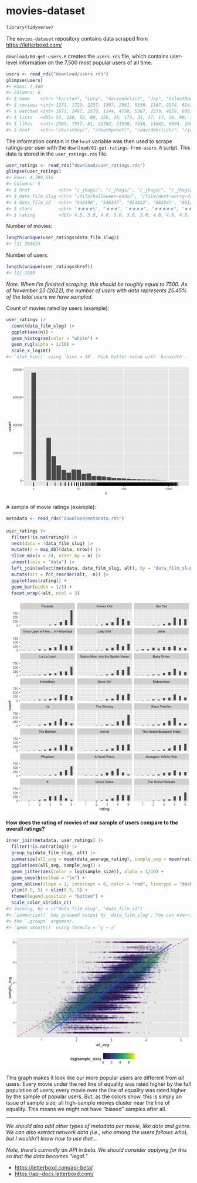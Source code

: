 
<!-- README.md is generated from README.Rmd. Please edit that file -->

# movies-dataset

<!-- badges: start -->
<!-- badges: end -->

``` r
library(tidyverse)
```

The `movies-dataset` repository contains data scraped from
<https://letterboxd.com/>

`download/00-get-users.R` creates the `users.rds` file, which contains
user-level information on the 7,500 most popular users of all time.

``` r
users <- read_rds("download/users.rds")
glimpse(users)
#> Rows: 7,500
#> Columns: 6
#> $ name    <chr> "karsten", "Lucy", "davidehrlich", "Jay", "SilentDawn", "matt …
#> $ reviews <int> 1271, 1729, 2257, 1367, 2561, 5336, 1167, 2974, 624, 561, 2076…
#> $ watched <int> 1671, 2487, 2579, 1144, 4758, 5367, 2573, 4659, 800, 2479, 402…
#> $ lists   <dbl> 53, 128, 53, 89, 126, 26, 173, 31, 17, 17, 26, 90, 14, 168, 18…
#> $ likes   <int> 2365, 7557, 81, 21762, 21930, 7338, 11042, 6694, 1009, 7130, 3…
#> $ href    <chr> "/kurstboy/", "/deathproof/", "/davidehrlich/", "/jay/", "/sil…
```

The information contain in the `href` variable was then used to scrape
ratings-per user with the `download/01-get-ratings-from-users.R` script.
This data is stored in the `user_ratings.rds` file.

``` r
user_ratings <- read_rds("download/user_ratings.rds")
glimpse(user_ratings)
#> Rows: 4,399,616
#> Columns: 5
#> $ href           <chr> "/_jhags/", "/_jhags/", "/_jhags/", "/_jhags/", "/_jhag…
#> $ data_film_slug <chr> "/film/halloween-ends/", "/film/dont-worry-darling/", "…
#> $ data_film_id   <chr> "543596", "546347", "853822", "682547", "861294", "7363…
#> $ stars          <chr> "★★★★½", "★★★", "★★★★", "★★★★★", "★★★", "★★★", "★★★★", …
#> $ rating         <dbl> 4.5, 3.0, 4.0, 5.0, 3.0, 3.0, 4.0, 4.0, 4.0, 5.0, 4.0, …
```

Number of movies:

``` r
length(unique(user_ratings$data_film_slug))
#> [1] 203623
```

Number of users:

``` r
length(unique(user_ratings$href))
#> [1] 1909
```

*Note. When I’m finished scraping, this should be roughly equal to 7500.
As of November 23 (2022), the number of users with data represents
25.45% of the total users we have sampled.*

Count of movies rated by users (example):

``` r
user_ratings |> 
  count(data_film_slug) |> 
  ggplot(aes(n)) + 
  geom_histogram(color = "white") + 
  geom_rug(alpha = 1/10) + 
  scale_x_log10() 
#> `stat_bin()` using `bins = 30`. Pick better value with `binwidth`.
```

![](README_files/figure-gfm/movie-raters-1.png)<!-- -->

A sample of movie ratings (example):

``` r
metadata <- read_rds("download/metadata.rds")

user_ratings |> 
  filter(!is.na(rating)) |> 
  nest(data = !data_film_slug) |> 
  mutate(n = map_dbl(data, nrow)) |> 
  slice_max(n = 24, order_by = n) |> 
  unnest(cols = "data") |> 
  left_join(select(metadata, data_film_slug, alt), by = "data_film_slug") |> 
  mutate(alt = fct_reorder(alt, -n)) |>
  ggplot(aes(rating)) + 
  geom_bar(width = 1/5) + 
  facet_wrap(~alt, ncol = 3)
```

![](README_files/figure-gfm/movie-ratings-1.png)<!-- -->

**How does the rating of movies of our sample of users compare to the
overall ratings?**

``` r
inner_join(metadata, user_ratings) |> 
  filter(!is.na(rating)) |> 
  group_by(data_film_slug, alt) |> 
  summarize(all_avg = mean(data_average_rating), sample_avg = mean(rating), sample_size = n()) |> 
  ggplot(aes(all_avg, sample_avg)) + 
  geom_jitter(aes(color = log(sample_size)), alpha = 1/10) + 
  geom_smooth(method = "lm") + 
  geom_abline(slope = 1, intercept = 0, color = "red", linetype = "dashed") + 
  ylim(0.5, 5) + xlim(0.5, 5) + 
  theme(legend.position = "bottom") + 
  scale_color_viridis_c()
#> Joining, by = c("data_film_slug", "data_film_id")
#> `summarise()` has grouped output by 'data_film_slug'. You can override using
#> the `.groups` argument.
#> `geom_smooth()` using formula = 'y ~ x'
```

![](README_files/figure-gfm/comparison-1.png)<!-- -->

This graph makes it look like our more popular users are different from
*all* users. Every movie under the red line of equality was rated higher
by the full population of users; every movie over the line of equality
was rated higher by the sample of popular users. But, as the colors
show, this is simply an issue of sample size; all high-sample movies
cluster near the line of equality. This means we might not have “biased”
samples after all.

------------------------------------------------------------------------

*We should also add other types of metadata per movie, like date and
genre. We can also extract network data (i.e., who among the users
follows who), but I wouldn’t know how to use that…*

*Note, there’s currently an API in beta. We should consider applying for
this so that the data becomes “legal.”*

-   <https://letterboxd.com/api-beta/>
-   <https://api-docs.letterboxd.com/>
